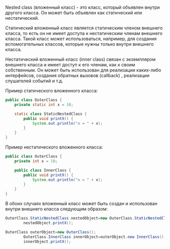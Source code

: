 Nested class (вложенный класс) - это класс, который объявлен внутри другого класса. Он может быть объявлен как
статический или нестатический.

Статический вложенный класс является статическим членом внешнего класса, то есть он не имеет доступа к нестатическим
членам внешнего класса. Такой класс может использоваться, например, для создания вспомогательных классов, которые нужны
только внутри внешнего класса.

Нестатический вложенный класс (inner class) связан с экземпляром внешнего класса и имеет доступ к его членам, как к
своим собственным. Он может быть использован для реализации каких-либо интерфейсов, создания обратных вызовов (callback)
, реализации слушателей событий и т.д.

Пример статического вложенного класса:

```java
public class OuterClass {
    private static int x = 10;

    static class StaticNestedClass {
        public void printX() {
            System.out.println("x = " + x);
        }
    }
}
```

Пример нестатического вложенного класса:

```java
public class OuterClass {
    private int x = 10;

    public class InnerClass {
        public void printX() {
            System.out.println("x = " + x);
        }
    }
}
```

В обоих случаях вложенный класс может быть создан и использован внутри внешнего класса следующим образом:

```java
OuterClass.StaticNestedClass nestedObject=new OuterClass.StaticNestedClass();
        nestedObject.printX();
```

```java
OuterClass outerObject=new OuterClass();
        OuterClass.InnerClass innerObject=outerObject.new InnerClass();
        innerObject.printX();
```